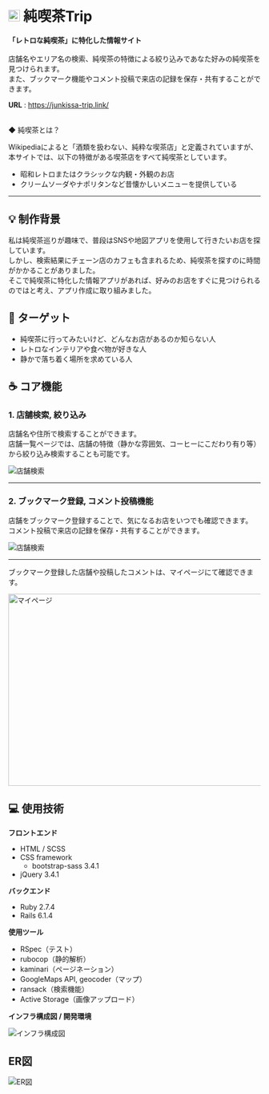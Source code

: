 # <img width="23px" height="23px" alt="アイコン" src="https://user-images.githubusercontent.com/102633054/190850730-e87072d0-e748-429f-9249-fb8560ad3ef6.png">  純喫茶Trip

__「レトロな純喫茶」に特化した情報サイト__<br>
<br>
店舗名やエリア名の検索、純喫茶の特徴による絞り込みであなた好みの純喫茶を見つけられます。<br>
また、ブックマーク機能やコメント投稿で来店の記録を保存・共有することができます。<br>

__URL__ : https://junkissa-trip.link/

<br>
◆ 純喫茶とは？<br>

Wikipediaによると「酒類を扱わない、純粋な喫茶店」と定義されていますが、<br>
本サイトでは、以下の特徴がある喫茶店をすべて純喫茶としています。
<br>

- 昭和レトロまたはクラシックな内観・外観のお店
- クリームソーダやナポリタンなど昔懐かしいメニューを提供している

___

## :bulb: 制作背景

私は純喫茶巡りが趣味で、普段はSNSや地図アプリを使用して行きたいお店を探しています。<br>
しかし、検索結果にチェーン店のカフェも含まれるため、純喫茶を探すのに時間がかかることがありました。<br>
そこで純喫茶に特化した情報アプリがあれば、好みのお店をすぐに見つけられるのではと考え、アプリ作成に取り組みました。<br>

## :dart: ターゲット

- 純喫茶に行ってみたいけど、どんなお店があるのか知らない人
- レトロなインテリアや食べ物が好きな人
- 静かで落ち着く場所を求めている人

## :coffee: コア機能

### 1. 店舗検索, 絞り込み

店舗名や住所で検索することができます。<br>
店舗一覧ページでは、店舗の特徴（静かな雰囲気、コーヒーにこだわり有り等）から絞り込み検索することも可能です。
<br>

<img alt="店舗検索" src="https://user-images.githubusercontent.com/102633054/190966780-72f24bd9-360c-4193-b853-86276a2144c0.gif">

___

### 2. ブックマーク登録, コメント投稿機能

店舗をブックマーク登録することで、気になるお店をいつでも確認できます。<br>
コメント投稿で来店の記録を保存・共有することができます。

<img alt="店舗検索" src="https://user-images.githubusercontent.com/102633054/190967623-d3c9d13f-9966-451e-9866-9dc6e0108ade.gif">

___

ブックマーク登録した店舗や投稿したコメントは、マイページにて確認できます。

<img height="383px" width="700px" alt="マイページ" src="https://user-images.githubusercontent.com/102633054/191004706-66ecfd83-058c-4b64-996a-318d11931177.png">

## :computer: 使用技術

__フロントエンド__

- HTML / SCSS
- CSS framework
  - bootstrap-sass 3.4.1
- jQuery 3.4.1

__バックエンド__

- Ruby 2.7.4
- Rails 6.1.4

__使用ツール__

- RSpec（テスト）
- rubocop（静的解析）
- kaminari（ページネーション）
- GoogleMaps API, geocoder（マップ）
- ransack（検索機能）
- Active Storage（画像アップロード）
  
__インフラ構成図 / 開発環境__

<img alt="インフラ構成図" src="https://user-images.githubusercontent.com/102633054/191001150-ffb6e6e3-9727-4c34-9831-37ac11e3ee35.png">

## ER図

<img alt="ER図" src="https://user-images.githubusercontent.com/102633054/191128693-4e8694a9-346d-450d-a11c-77082309be1b.png">
